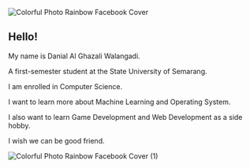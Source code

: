 ![Colorful Photo Rainbow Facebook Cover](https://github.com/agw2005/agw2005/assets/144427821/2c3049fa-1a28-49cb-8b29-fc9afe1ed1c4)

## Hello!

My name is Danial Al Ghazali Walangadi.

A first-semester student at the State University of Semarang.

I am enrolled in Computer Science.



I want to learn more about Machine Learning and Operating System.

I also want to learn Game Development and Web Development as a side hobby.

I wish we can be good friend.

![Colorful Photo Rainbow Facebook Cover (1)](https://github.com/agw2005/agw2005/assets/144427821/37be59b8-4781-4bb7-901f-aeb5892b909b)
